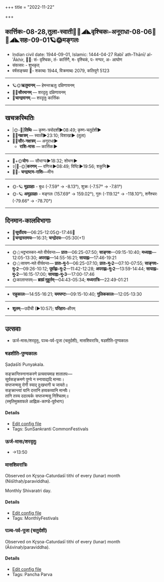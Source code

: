 +++
title = "2022-11-22"

+++
## कार्त्तिकः-08-28,तुला-स्वाती🌛🌌◢◣वृश्चिकः-अनूराधा-08-06🌌🌞◢◣सहः-09-01🪐🌞मङ्गलः
- Indian civil date: 1944-09-01, Islamic: 1444-04-27 Rabīʿ ath-Thānī/ al-ʾĀkhir, 🌌🌞: सं- वृश्चिकः, तं- कार्त्तिगै, म- वृश्चिकं, प- मग्घर, अ- आघोण
- संवत्सरः - शुभकृत्
- वर्षसङ्ख्या 🌛- शकाब्दः 1944, विक्रमाब्दः 2079, कलियुगे 5123
___________________
- 🪐🌞**ऋतुमानम्** — हेमन्तऋतुः दक्षिणायनम्
- 🌌🌞**सौरमानम्** — शरदृतुः दक्षिणायनम्
- 🌛**चान्द्रमानम्** — शरदृतुः कार्त्तिकः
___________________


## खचक्रस्थितिः
- |🌞-🌛|**तिथिः** — कृष्ण-त्रयोदशी►08:49; कृष्ण-चतुर्दशी►  
- 🌌🌛**नक्षत्रम्** — स्वाती►23:10; विशाखा► (तुला)  
- 🌌🌞**सौर-नक्षत्रम्** — अनूराधा►  
  - **राशि-मासः** — कार्त्तिकः► 
___________________
- 🌛+🌞**योगः** — सौभाग्यः►18:32; शोभनः►  
- २|🌛-🌞|**करणम्** — वणिजः►08:49; विष्टिः►19:56; शकुनिः►  
- 🌌🌛- **चन्द्राष्टम-राशिः**—मीनः  
___________________
- 🌞-🪐 **मूढग्रहाः** - बुधः (-7.59° → -8.13°), शुक्रः (-7.57° → -7.81°)
- 🌞-🪐 **अमूढग्रहाः** - मङ्गलः (157.69° → 159.02°), गुरुः (-119.12° → -118.10°), शनैश्चरः (-79.66° → -78.70°)
___________________


## दिनमान-कालविभागाः
- 🌅**सूर्योदयः**—06:25-12:05🌞️-17:46🌇  
- 🌛**चन्द्रास्तमयः**—16:31; **चन्द्रोदयः**—05:30(+1)  
___________________
- 🌞⚝भट्टभास्कर-मते वीर्यवन्तः— **प्रातः**—06:25-07:50; **साङ्गवः**—09:15-10:40; **मध्याह्नः**—12:05-13:30; **अपराह्णः**—14:55-16:21; **सायाह्नः**—17:46-19:21  
- 🌞⚝सायण-मते वीर्यवन्तः— **प्रातः-मु॰1**—06:25-07:10; **प्रातः-मु॰2**—07:10-07:55; **साङ्गवः-मु॰2**—09:26-10:12; **पूर्वाह्णः-मु॰2**—11:42-12:28; **अपराह्णः-मु॰2**—13:59-14:44; **सायाह्नः-मु॰2**—16:15-17:00; **सायाह्नः-मु॰3**—17:00-17:46  
- 🌞कालान्तरम्— **ब्राह्मं मुहूर्तम्**—04:43-05:34; **मध्यरात्रिः**—22:49-01:21  
___________________
- **राहुकालः**—14:55-16:21; **यमघण्टः**—09:15-10:40; **गुलिककालः**—12:05-13:30  
___________________
- **शूलम्**—उदीची (►10:57); **परिहारः**–क्षीरम्  
___________________

## उत्सवाः
- ऊर्ज-मासः/शरदृतुः, पञ्च-पर्व-पूजा (चतुर्दशी), मासशिवरात्रिः, षडशीति-पुण्यकालः
### षडशीति-पुण्यकालः



Ṣaḍaśīti Punyakala.

सङ्क्रान्तिस्नानाकरणे प्रत्यवायमाह शातातपः—  
सूर्यसङ्क्रमणे पुण्ये न स्नायाद्यदि मानवः।  
सप्तजन्मसु रोगी स्याद् दुःखभागी च जायते॥  
सङ्क्रान्त्यां यानि दत्तानि हव्यकव्यानि मानवैः।  
तानि तस्य ददात्यर्कः सप्तजन्मसु निश्चितम्॥  
(स्मृतिमुक्ताफले आह्निक-काण्डे-पूर्वभागः)



#### Details
- [Edit config file](https://github.com/jyotisham/adyatithi/blob/master/time_focus/sankrAnti/description_only/SaDazIti-puNyakAlaH.toml)
- Tags: SunSankranti CommonFestivals


### ऊर्ज-मासः/शरदृतुः
- →13:50
### मासशिवरात्रिः

Observed on Kr̥ṣṇa-Caturdaśī tithi of every (lunar) month (Niśīthaḥ/paraviddha). 

Monthly Shivaratri day.

#### Details
- [Edit config file](https://github.com/jyotisham/adyatithi/blob/master/devatA/shaiva/lunar_month/tithi/00/29/mAsazivarAtriH.toml)
- Tags: MonthlyFestivals


### पञ्च-पर्व-पूजा (चतुर्दशी)

Observed on Kr̥ṣṇa-Caturdaśī tithi of every (lunar) month (Āśvinaḥ/paraviddha). 



#### Details
- [Edit config file](https://github.com/jyotisham/adyatithi/blob/master/devatA/devIparva/lunar_month/tithi/00/29/pancha-parva-4.toml)
- Tags: Pancha Parva


